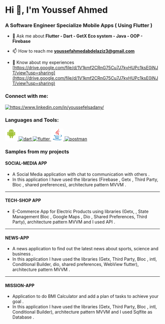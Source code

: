 <h1 align="start">Hi 👋, I'm Youssef Ahmed</h1>
<h3 align="start">A Software Engineer Specialize Mobile Apps ( Using Flutter )</h3>

- 💬 Ask me about **Flutter - Dart - GetX Eco system - Java - OOP - Firebase**

- 📫 How to reach me **youssefahmedabdelaziz3@gmail.com**

- 📄 Know about my experiences [https://drive.google.com/file/d/1V1kmf2CRnG75Cu7J7kyHUPc1ksE0iNJT/view?usp=sharing](https://drive.google.com/file/d/1V1kmf2CRnG75Cu7J7kyHUPc1ksE0iNJT/view?usp=sharing)

<h3 align="left">Connect with me:</h3>
<p align="left">
<a href="https://www.linkedin.com/in/youssefelsadany/" target="blank"><img align="center" src="https://raw.githubusercontent.com/rahuldkjain/github-profile-readme-generator/master/src/images/icons/Social/linked-in-alt.svg" alt="https://www.linkedin.com/in/youssefelsadany/" height="30" width="40" /></a>
</p>

<h3 align="left">Languages and Tools:</h3>
<p align="left"> <a href="https://developer.android.com" target="_blank" rel="noreferrer"> <img src="https://raw.githubusercontent.com/devicons/devicon/master/icons/android/android-original-wordmark.svg" alt="android" width="40" height="40"/> </a> <a href="https://dart.dev" target="_blank" rel="noreferrer"> <img src="https://www.vectorlogo.zone/logos/dartlang/dartlang-icon.svg" alt="dart" width="40" height="40"/> </a> <a href="https://flutter.dev" target="_blank" rel="noreferrer"> <img src="https://www.vectorlogo.zone/logos/flutterio/flutterio-icon.svg" alt="flutter" width="40" height="40"/> </a> <a href="https://www.java.com" target="_blank" rel="noreferrer"> <img src="https://raw.githubusercontent.com/devicons/devicon/master/icons/java/java-original.svg" alt="java" width="40" height="40"/> </a> <a href="https://postman.com" target="_blank" rel="noreferrer"> <img src="https://www.vectorlogo.zone/logos/getpostman/getpostman-icon.svg" alt="postman" width="40" height="40"/> </a> </p>

<h3 align="left">Samples from my projects</h3>

<h4 align="left">SOCIAL-MEDIA APP</h4>

- A Social Media application with chat to communication with others .
- In this application I have used the libraries (Firebase , Getx , Third Party, Bloc ,
shared preferences), architecture pattern MVVM .

<hr>

<h4 align="left">TECH-SHOP APP</h4>

- E-Commerce App for Electric Products using libraries (Getx, , State Management
Bloc , Google Maps , Dio , Shared Preferences, Third Party), architecture pattern
MVVM and I used API .

<hr>

<h4 align="left">NEWS-APP</h4>

- A news application to find out the latest news about sports, science and business .
- In this application I have used the libraries (Getx, Third Party, Bloc , intl,
Conditional Builder, dio, shared preferences, WebView flutter), architecture pattern
MVVM .


<hr>

<h4 align="left">MISSION-APP</h4>

- Application to do BMI Calculator and add a plan of tasks to achieve your goal .
- In this application I have used the libraries (Getx, Third Party, Bloc , intl,
Conditional Builder), architecture pattern MVVM and I used Sqlfite as Database .
